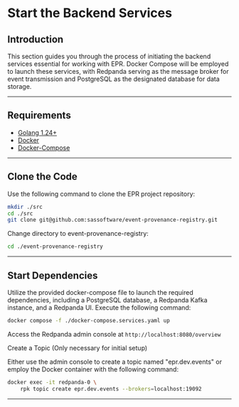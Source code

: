 # Start the Backend Services

## Introduction

This section guides you through the process of initiating the backend services
essential for working with EPR. Docker Compose will be employed to launch these
services, with Redpanda serving as the message broker for event transmission and
PostgreSQL as the designated database for data storage.

---

## Requirements

- [Golang 1.24+](https://go.dev/dl/)
- [Docker](https://docs.docker.com/engine/install)
- [Docker-Compose](https://docs.docker.com/engine/install)

---

## Clone the Code

Use the following command to clone the EPR project repository:

```bash
mkdir ./src
cd ./src
git clone git@github.com:sassoftware/event-provenance-registry.git
```

Change directory to event-provenance-registry:

```bash
cd ./event-provenance-registry
```

---

## Start Dependencies

Utilize the provided docker-compose file to launch the required dependencies,
including a PostgreSQL database, a Redpanda Kafka instance, and a Redpanda UI.
Execute the following command:

```bash
docker compose -f ./docker-compose.services.yaml up
```

Access the Redpanda admin console at `http://localhost:8080/overview`

Create a Topic (Only necessary for initial setup)

Either use the admin console to create a topic named "epr.dev.events" or employ
the Docker container with the following command:

```bash
docker exec -it redpanda-0 \
    rpk topic create epr.dev.events --brokers=localhost:19092
```

---

